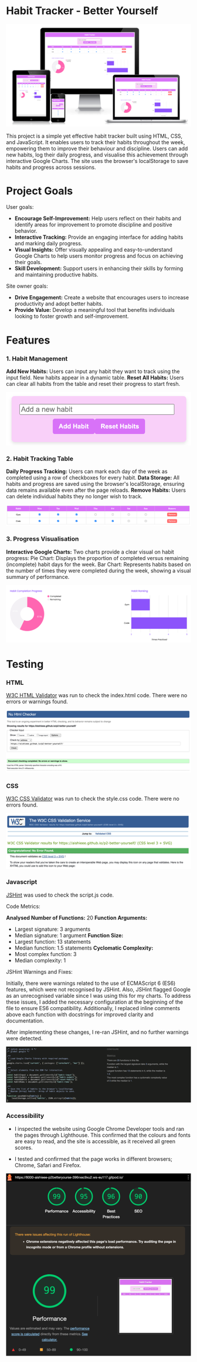 # Habit Tracker - Better Yourself

![Website mockup](assets/images/p2-mockup.png)

This project is a simple yet effective habit tracker built using HTML, CSS, and JavaScript. It enables users to track their habits throughout the week, empowering them to improve their behaviour and discipline. Users can add new habits, log their daily progress, and visualise this achievement through interactive Google Charts. The site uses the browser's localStorage to save habits and progress across sessions.

# Project Goals 

User goals:
- **Encourage Self-Improvement:** Help users reflect on their habits and identify areas for improvement to promote discipline and positive behavior.
- **Interactive Tracking:** Provide an engaging interface for adding habits and marking daily progress. 
- **Visual Insights:** Offer visually appealing and easy-to-understand Google Charts to help users monitor progress and focus on achieving their goals.
- **Skill Development:** Support users in enhancing their skills by forming and maintaining productive habits.

Site owner goals:
- **Drive Engagement:** Create a website that encourages users to increase productivity and adopt better habits.
- **Provide Value:** Develop a meaningful tool that benefits individuals looking to foster growth and self-improvement.


# Features

### 1. Habit Management

**Add New Habits:** Users can input any habit they want to track using the input field. New habits appear in a dynamic table.
**Reset All Habits:** Users can clear all habits from the table and reset their progress to start fresh.

![Habit input field](assets/images/habit-management.png)

### 2. Habit Tracking Table
**Daily Progress Tracking:** Users can mark each day of the week as completed using a row of checkboxes for every habit.
**Data Storage:** All habits and progress are saved using the browser's localStorage, ensuring data remains available even after the page reloads.
**Remove Habits:** Users can delete individual habits they no longer wish to track.

![Habit tracking table](assets/images/table.png)

### 3. Progress Visualisation
**Interactive Google Charts:** Two charts provide a clear visual on habit progress:
Pie Chart: Displays the proportion of completed versus remaining (incomplete) habit days for the week.
Bar Chart: Represents habits based on the number of times they were completed during the week, showing a visual summary of performance.

![Google Charts](assets/images/charts.png)

# Testing

### HTML

[W3C HTML Validator](https://validator.w3.org/) was run to check the index.html code. There were no errors or warnings found.

![W3C HTML validator](assets/images/html-checker.png)

### CSS

[W3C CSS Validator](https://jigsaw.w3.org/css-validator/) was run to check the style.css code. There were no errors found.

![W3C CSS validator](assets/images/css-checker.png)

### Javascript

[JSHint](https://jshint.com/) was used to check the script.js code. 

Code Metrics: 

**Analysed Number of Functions:** 20
**Function Arguments:**
- Largest signature: 3 arguments
- Median signature: 1 argument
**Function Size:**
- Largest function: 13 statements
- Median function: 1.5 statements
**Cyclomatic Complexity:**
- Most complex function: 3
- Median complexity: 1

JSHint Warnings and Fixes:

Initially, there were warnings related to the use of ECMAScript 6 (ES6) features, which were not recognised by JSHint. Also, JSHint flagged Google as an unrecognised variable since I was using this for my charts. To address these issues, I added the necessary configuration at the beginning of the file to ensure ES6 compatibility. Additionally, I replaced inline comments above each function with docstrings for improved clarity and documentation.

After implementing these changes, I re-ran JSHint, and no further warnings were detected.

![JSHint](assets/images/jshint.png)

### Accessibility 

- I inspected the website using Google Chrome Developer tools and ran the pages through Lighthouse. This confirmed that the colours and fonts are easy to read, and the site is accessible, as it received all green scores.

- I tested and confirmed that the page works in different browsers; Chrome, Safari and Firefox.

![Google Chrome developer](assets/images/accessibility.png)


